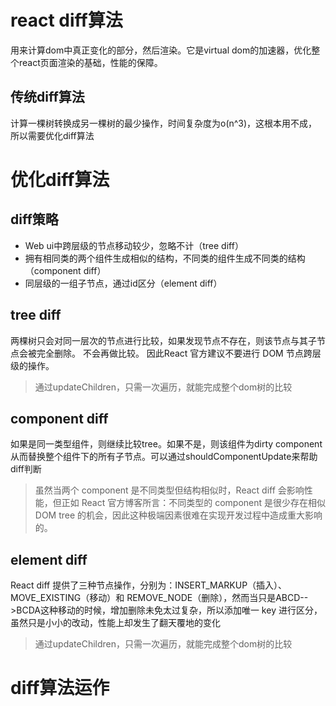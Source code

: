 


# react diff算法
用来计算dom中真正变化的部分，然后渲染。它是virtual dom的加速器，优化整个react页面渲染的基础，性能的保障。
## 传统diff算法
计算一棵树转换成另一棵树的最少操作，时间复杂度为o(n^3)，这根本用不成，所以需要优化diff算法




# 优化diff算法
## diff策略
- Web ui中跨层级的节点移动较少，忽略不计（tree diff）
- 拥有相同类的两个组件生成相似的结构，不同类的组件生成不同类的结构（component diff）
- 同层级的一组子节点，通过id区分（element diff）

## tree diff
两棵树只会对同一层次的节点进行比较，如果发现节点不存在，则该节点与其子节点会被完全删除。
不会再做比较。
因此React 官方建议不要进行 DOM 节点跨层级的操作。
> 通过updateChildren，只需一次遍历，就能完成整个dom树的比较

## component diff
如果是同一类型组件，则继续比较tree。如果不是，则该组件为dirty component从而替换整个组件下的所有子节点。可以通过shouldComponentUpdate来帮助diff判断
> 虽然当两个 component 是不同类型但结构相似时，React diff 会影响性能，但正如 React 官方博客所言：不同类型的 component 是很少存在相似 DOM tree 的机会，因此这种极端因素很难在实现开发过程中造成重大影响的。

## element diff
React diff 提供了三种节点操作，分别为：INSERT_MARKUP（插入）、MOVE_EXISTING（移动）和 REMOVE_NODE（删除），然而当只是ABCD-->BCDA这种移动的时候，增加删除未免太过复杂，所以添加唯一 key 进行区分，虽然只是小小的改动，性能上却发生了翻天覆地的变化
> 通过updateChildren，只需一次遍历，就能完成整个dom树的比较






# diff算法运作
## 